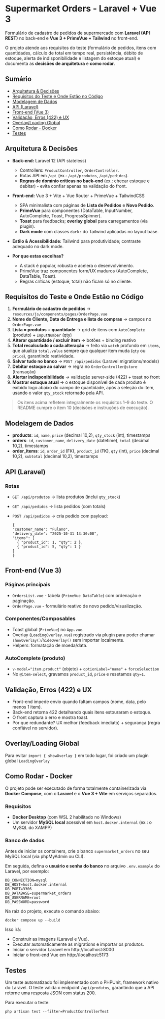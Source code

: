 # Supermarket Orders - Laravel + Vue 3

Formulário de cadastro de pedidos de supermercado com **Laravel (API REST)** no back-end e **Vue 3 + PrimeVue + Tailwind** no front-end.  

O projeto atende aos requisitos do teste (formulário de pedidos, itens com quantidades, cálculo de total em tempo real, persistência, débito de estoque, alerta de indisponibilidade e listagem do estoque atual) e documenta as **decisões de arquitetura** e **como rodar**.

## Sumário
- [Arquitetura & Decisões](#arquitetura--decisões)
- [Requisitos do Teste e Onde Estão no Código](#requisitos-do-teste-e-onde-estão-no-código)
- [Modelagem de Dados](#modelagem-de-dados)
- [API (Laravel)](#api-laravel)
- [Front-end (Vue 3)](#front-end-vue-3)
- [Validação, Erros (422) e UX](#validação-erros-422-e-ux)
- [Overlay/Loading Global](#overlayloading-global)
- [Como Rodar - Docker](#como-rodar-docker)
- [Testes](#testes)

## Arquitetura & Decisões

- **Back-end:** Laravel 12 (API stateless)  
  - Controllers: `ProductController`, `OrderController`.  
  - Rotas API em `/api` (ex.: `/api/produtos`, `/api/pedidos`).  
  - **Regras de domínio críticas no back-end** (ex.: checar estoque e debitar) - evita confiar apenas na validação do front.

- **Front-end:** Vue 3 + Vite + Vue Router + PrimeVue + TailwindCSS  
  - SPA minimalista com páginas de **Lista de Pedidos** e **Novo Pedido**.  
  - **PrimeVue** para componentes (DataTable, InputNumber, AutoComplete, Toast, ProgressSpinner).  
  - **Toast** para feedbacks; **overlay global** para carregamentos (via plugin).  
  - **Dark mode** com classes `dark:` do Tailwind aplicadas no layout base.

- **Estilo & Acessibilidade:** Tailwind para produtividade; contraste adequado no dark mode.

- **Por que estas escolhas?**  
  - A stack é popular, robusta e acelera o desenvolvimento.  
  - PrimeVue traz componentes form/UX maduros (AutoComplete, DataTable, Toast).  
  - Regras críticas (estoque, total) não ficam só no cliente.

## Requisitos do Teste e Onde Estão no Código

1. **Formulário de cadastro de pedidos** → `resources/js/components/pages/OrderPage.vue`  
2. **Nome do Cliente, Data de Entrega e lista de compras** → campos no `OrderPage.vue`  
3. **Lista = produtos + quantidade** → grid de itens com `AutoComplete` (produto) + `InputNumber` (qty)  
4. **Alterar quantidade / excluir item** → botões + binding reativo  
5. **Total recalculado a cada alteração** → feito via `watch` profundo em `items`, que atualiza `total.value` sempre que qualquer item muda (`qty` ou `price`), garantindo reatividade.
6. **Salvar tudo no banco** → `POST /api/pedidos` (Laravel migrations/models)  
7. **Debitar estoque ao salvar** → regra no `OrderController@store` (transação)  
8. **Alertar indisponibilidade** → validação server-side (422) + toast no front  
9. **Mostrar estoque atual** → o estoque disponível de cada produto é exibido logo abaixo do campo de quantidade, após a seleção do item, usando o valor `qty_stock` retornado pela API.

> Os itens acima refletem integralmente os requisitos 1–9 do teste. O README cumpre o item 10 (decisões e instruções de execução).
 
## Modelagem de Dados

- **products**: `id`, `name`, `price` (decimal 10,2), `qty_stock` (int), timestamps 
- **orders**: `id`, `customer_name`, `delivery_date` (datetime), `total` (decimal 10,2), timestamps  
- **order_items**: `id`, `order_id` (FK), `product_id` (FK), `qty` (int), `price` (decimal 10,2), `subtotal` (decimal 10,2), timestamps 

## API (Laravel)

### Rotas
- `GET /api/produtos` → lista produtos (inclui `qty_stock`)  
- `GET /api/pedidos` → lista pedidos (com totals)  
- `POST /api/pedidos` → cria pedido com payload:

    ```
  {
    "customer_name": "Fulano",
    "delivery_date": "2025-10-31 13:30:00",
    "items": [
      { "product_id": 1, "qty": 2 },
      { "product_id": 5, "qty": 1 }
    ]
  }

## Front-end (Vue 3)

### Páginas principais
- `OrdersList.vue` - tabela (`PrimeVue DataTable`) com ordenação e paginação.
- `OrderPage.vue` - formulário reativo de novo pedido/visualização.

### Componentes/Composables
- Toast global (`PrimeVue`) no `App.vue`.
- Overlay (`LoadingOverlay.vue`) registrado via plugin para poder chamar `showOverlay()`/`hideOverlay()` sem importar localmente.
- Helpers: formatação de moeda/data.

### AutoComplete (produto)
- `v-model="item.product"` (objeto) + `optionLabel="name"` + `forceSelection`
- No `@item-select`, gravamos `product_id`, `price` e resetamos `qty=1`.

## Validação, Erros (422) e UX

- Front-end impede envio quando faltam campos (nome, data, pelo menos 1 item).
- Back-end retorna 422 detalhando quais itens estouraram o estoque.
- O front captura o erro e mostra toast.
- Por que redundante? UX melhor (feedback imediato) + segurança (regra confiável no servidor).

## Overlay/Loading Global

Para evitar `import { showOverlay }` em todo lugar, foi criado um plugin global `LoadingOverlay`

## Como Rodar - Docker

O projeto pode ser executado de forma totalmente containerizada via **Docker Compose**, com o **Laravel** e o **Vue 3 + Vite** em serviços separados.

### Requisitos
- **Docker Desktop** (com WSL 2 habilitado no Windows)  
- Um servidor **MySQL local** acessível em `host.docker.internal` (ex.: o MySQL do XAMPP)

### Banco de dados
Antes de iniciar os containers, crie o banco `supermarket_orders` no seu MySQL local (via phpMyAdmin ou CLI).  

Em seguida, defina o **usuário e senha do banco** no arquivo `.env.example` do Laravel, por exemplo:


    DB_CONNECTION=mysql
    DB_HOST=host.docker.internal
    DB_PORT=3306
    DB_DATABASE=supermarket_orders
    DB_USERNAME=root
    DB_PASSWORD=password

Na raiz do projeto, execute o comando abaixo:

    docker compose up --build

Isso irá:
- Construir as imagens (Laravel e Vue).
- Executar automaticamente as migrations e importar os produtos.
- Iniciar o servidor Laravel em http://localhost:8000
- Iniciar o front-end Vue em http://localhost:5173

## Testes

Um teste automatizado foi implementado com o PHPUnit, framework nativo do Laravel. O teste valida o endpoint `/api/produtos`, garantindo que a API retorne uma resposta JSON com status 200.

Para executar o teste:

    php artisan test --filter=ProductControllerTest
